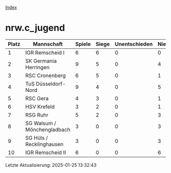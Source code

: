 [Index](./README.md)

# nrw.c_jugend

| Platz |  Mannschaft |  Spiele |  Siege |  Unentschieden |  Niederlagen |  Tore |  Differenz |  Punkte | 
| --- |  --- |  --- |  --- |  --- |  --- |  --- |  --- |  --- |  
|  1 |   IGR Remscheid I |   6 |   6 |   0 |   0 |   60:6 |   54 |   18 |  
|  2 |   SK Germania Herringen |   9 |   5 |   0 |   4 |   57:23 |   34 |   15 |  
|  3 |   RSC Cronenberg |   6 |   5 |   0 |   1 |   28:23 |   5 |   15 |  
|  4 |   TuS Düsseldorf-Nord |   9 |   4 |   0 |   5 |   36:57 |   -21 |   12 |  
|  5 |   RSC Gera |   4 |   3 |   0 |   1 |   23:12 |   11 |   9 |  
|  6 |   HSV Krefeld |   3 |   2 |   0 |   1 |   28:11 |   17 |   6 |  
|  7 |   RSG Ruhr |   5 |   2 |   0 |   3 |   11:34 |   -23 |   6 |  
|  8 |   SG Walsum / Mönchengladbach |   3 |   0 |   0 |   3 |   9:22 |   -13 |   0 |  
|  9 |   SG Hüls / Recklinghausen |   3 |   0 |   0 |   3 |   0:29 |   -29 |   0 |  
|  10 |   IGR Remscheid II |   6 |   0 |   0 |   6 |   5:40 |   -35 |   0 |  


Letzte Aktualisierung: 2025-01-25 13:32:43